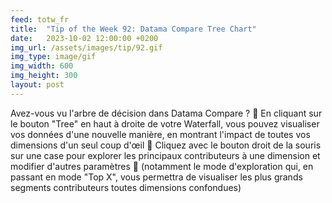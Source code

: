 ```yaml
---
feed: totw_fr
title:  "Tip of the Week 92: Datama Compare Tree Chart"
date:   2023-10-02 12:00:00 +0200
img_url: /assets/images/tip/92.gif
img_type: image/gif
img_width: 600
img_height: 300
layout: post
---
```



Avez-vous vu l'arbre de décision dans Datama Compare ? 🌳
En cliquant sur le bouton "Tree"  en haut à droite de votre Waterfall, vous pouvez visualiser vos données d'une nouvelle manière, en montrant l'impact de toutes vos dimensions d'un seul coup d'œil 👀
Cliquez avec le bouton droit de la souris sur une case pour explorer les principaux contributeurs à une dimension et modifier d'autres paramètres 🔧 (notamment le mode d'exploration qui, en passant en mode "Top X", vous permettra de visualiser les plus grands segments contributeurs toutes dimensions confondues)
